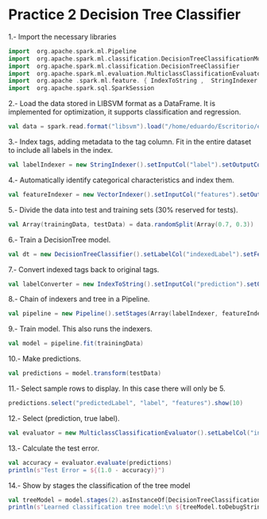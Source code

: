 # Practice 2 Decision Tree Classifier

1.- Import the necessary libraries

```scala
import  org.apache.spark.ml.Pipeline 
import  org.apache.spark.ml.classification.DecisionTreeClassificationModel 
import  org.apache.spark.ml.classification.DecisionTreeClassifier 
import  org.apache.spark.ml.evaluation.MulticlassClassificationEvaluator 
import  org.apache .spark.ml.feature. { IndexToString ,  StringIndexer ,  VectorIndexer }
import  org.apache.spark.sql.SparkSession
```

2.- Load the data stored in LIBSVM format as a DataFrame. It is implemented for optimization, it supports classification and regression.

```scala
val data = spark.read.format("libsvm").load("/home/eduardo/Escritorio/expo/sample_libsvm_data.txt")
```

3.- Index tags, adding metadata to the tag column. Fit in the entire dataset to include all labels in the index.

```scala
val labelIndexer = new StringIndexer().setInputCol("label").setOutputCol("indexedLabel").fit(data)
```

4.- Automatically identify categorical characteristics and index them.

```scala
val featureIndexer = new VectorIndexer().setInputCol("features").setOutputCol("indexedFeatures").setMaxCategories(4).fit(data)
```

5.- Divide the data into test and training sets (30% reserved for tests).

```scala
val Array(trainingData, testData) = data.randomSplit(Array(0.7, 0.3))
```

6.- Train a DecisionTree model.

```scala
val dt = new DecisionTreeClassifier().setLabelCol("indexedLabel").setFeaturesCol("indexedFeatures")
```

7.- Convert indexed tags back to original tags.

```scala
val labelConverter = new IndexToString().setInputCol("prediction").setOutputCol("predictedLabel").setLabels(labelIndexer.labels)
```

8.- Chain of indexers and tree in a Pipeline.

```scala
val pipeline = new Pipeline().setStages(Array(labelIndexer, featureIndexer, dt, labelConverter))
```

9.- Train model. This also runs the indexers.

```scala
val model = pipeline.fit(trainingData)
```

10.- Make predictions.

```scala
val predictions = model.transform(testData)
```

11.- Select sample rows to display. In this case there will only be 5.

```scala
predictions.select("predictedLabel", "label", "features").show(10)
```

12.- Select (prediction, true label).

```scala
val evaluator = new MulticlassClassificationEvaluator().setLabelCol("indexedLabel").setPredictionCol("prediction").setMetricName("accuracy")
```

13.- Calculate the test error.

```scala
val accuracy = evaluator.evaluate(predictions)
println(s"Test Error = ${(1.0 - accuracy)}")
```

14.- Show by stages the classification of the tree model

```scala
val treeModel = model.stages(2).asInstanceOf[DecisionTreeClassificationModel]
println(s"Learned classification tree model:\n ${treeModel.toDebugString}")
```